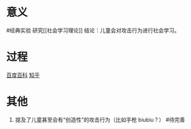# 意义
#经典实验
研究[[社会学习理论]]
结论：儿童会对攻击行为进行社会学习。
# 过程
[百度百科](https://baike.baidu.com/item/%E6%B3%A2%E6%B3%A2%E7%8E%A9%E5%81%B6%E5%AE%9E%E9%AA%8C/3799985)
[知乎](https://zhuanlan.zhihu.com/p/33510260)
# 其他
1. 提及了儿童甚至会有“创造性”的攻击行为（比如手枪 biubiu？）
#待完善 